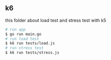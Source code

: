 ## k6
this folder about load test and stress test with k5


```bash
# run app
$ go run main.go
# run load test
$ k6 run tests/load.js
# run stress test
$ k6 run tests/stress.js
```